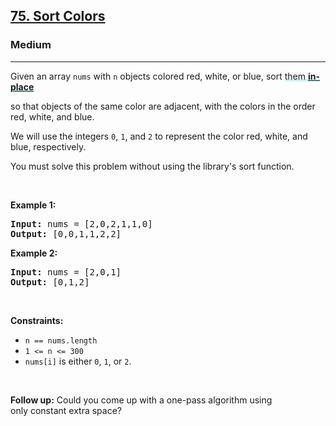 <h2><a href="https://leetcode.com/problems/sort-colors/">75. Sort Colors</a></h2><h3>Medium</h3><hr><div style="user-select: auto;"><p style="user-select: auto;">Given an array <code style="user-select: auto;">nums</code> with <code style="user-select: auto;">n</code> objects colored red, white, or blue, sort <lclighter data-id="lgt257608694" data-bundle-id="0" style="background-image: linear-gradient(transparent 0%, transparent calc(50% - 4px), rgb(204, 242, 241) calc(50% - 4px), rgb(204, 242, 241) 100%); transition: background-position 120ms ease-in-out 0s, padding 120ms ease-in-out 0s; background-size: 100% 200%; background-position: initial; user-select: auto;">them </lclighter><strong style="user-select: auto;"><a href="https://en.wikipedia.org/wiki/In-place_algorithm" target="_blank" style="user-select: auto;"><lclighter data-id="lgt257608694" data-bundle-id="0" style="background-image: linear-gradient(transparent 0%, transparent calc(50% - 4px), rgb(204, 242, 241) calc(50% - 4px), rgb(204, 242, 241) 100%); transition: background-position 120ms ease-in-out 0s, padding 120ms ease-in-out 0s; background-size: 100% 200%; background-position: initial; user-select: auto;">in-place</lclighter><div class="LinerThreadIcon LinerFirst " data-highlight-id="257608694" data-bundle-id="0" id="lgt257608694" style="background-image: url(&quot;https://profile.getliner.com/liner-service-bucket/user_photo_default/color-5/S.svg&quot;); user-select: auto;">
        <div class="LinerThreadIcon__dim" style="user-select: auto;"></div>
        <div class="LinerThreadIcon__mentioned" style="user-select: auto;">
          <div class="LinerThreadIcon__mentionedImg" style="user-select: auto;"></div>
        </div>
        <div class="LinerThreadIcon__onlyMe" style="user-select: auto;">
          <div class="LinerThreadIcon__onlyMeImg" style="user-select: auto;"></div>
        </div>
      </div></a> </strong>so that objects of the same color are adjacent, with the colors in the order red, white, and blue.</p>

<p style="user-select: auto;">We will use the integers <code style="user-select: auto;">0</code>, <code style="user-select: auto;">1</code>, and <code style="user-select: auto;">2</code> to represent the color red, white, and blue, respectively.</p>

<p style="user-select: auto;">You must solve this problem without using the library's sort function.</p>

<p style="user-select: auto;">&nbsp;</p>
<p style="user-select: auto;"><strong style="user-select: auto;">Example 1:</strong></p>

<pre style="user-select: auto;"><strong style="user-select: auto;">Input:</strong> nums = [2,0,2,1,1,0]
<strong style="user-select: auto;">Output:</strong> [0,0,1,1,2,2]
</pre>

<p style="user-select: auto;"><strong style="user-select: auto;">Example 2:</strong></p>

<pre style="user-select: auto;"><strong style="user-select: auto;">Input:</strong> nums = [2,0,1]
<strong style="user-select: auto;">Output:</strong> [0,1,2]
</pre>

<p style="user-select: auto;">&nbsp;</p>
<p style="user-select: auto;"><strong style="user-select: auto;">Constraints:</strong></p>

<ul style="user-select: auto;">
	<li style="user-select: auto;"><code style="user-select: auto;">n == nums.length</code></li>
	<li style="user-select: auto;"><code style="user-select: auto;">1 &lt;= n &lt;= 300</code></li>
	<li style="user-select: auto;"><code style="user-select: auto;">nums[i]</code> is either <code style="user-select: auto;">0</code>, <code style="user-select: auto;">1</code>, or <code style="user-select: auto;">2</code>.</li>
</ul>

<p style="user-select: auto;">&nbsp;</p>
<p style="user-select: auto;"><strong style="user-select: auto;">Follow up:</strong>&nbsp;Could you come up with a one-pass algorithm using only&nbsp;constant extra space?</p>
</div>
